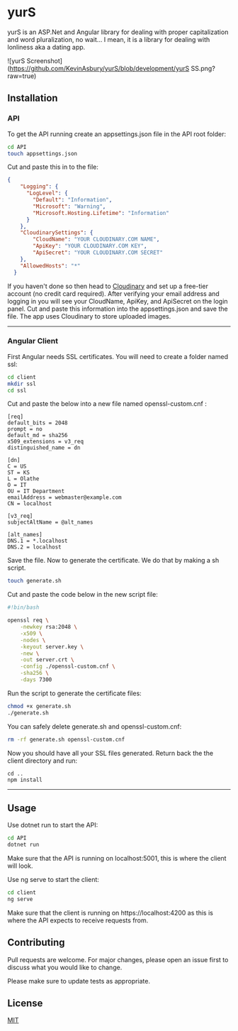 # yurS

yurS is an ASP.Net and Angular library for dealing with proper capitalization and word pluralization, no wait... I mean, it is a library for dealing with lonliness aka a dating app.

![yurS Screenshot](https://github.com/KevinAsbury/yurS/blob/development/yurS SS.png?raw=true)

## Installation

### API
To get the API running create an appsettings.json file in the API root folder:
```bash
cd API
touch appsettings.json
```

Cut and paste this in to the file:
```json
{
    "Logging": {
      "LogLevel": {
        "Default": "Information",
        "Microsoft": "Warning",
        "Microsoft.Hosting.Lifetime": "Information"
      }
    },
    "CloudinarySettings": {
        "CloudName": "YOUR CLOUDINARY.COM NAME",
        "ApiKey": "YOUR CLOUDINARY.COM KEY",
        "ApiSecret": "YOUR CLOUDINARY.COM SECRET"
    },
    "AllowedHosts": "*"
  }
```
If you haven't done so then head to [Cloudinary](https://cloudinary.com) and set up a free-tier account (no credit card required). After verifying your email address and logging in you will see your CloudName, ApiKey, and ApiSecret on the login panel. Cut and paste this information into the appsettings.json and save the file. The app uses Cloudinary to store uploaded images.

---
### Angular Client
First Angular needs SSL certificates. You will need to create a folder named ssl:

```bash
cd client
mkdir ssl
cd ssl
```
Cut and paste the below into a new file named openssl-custom.cnf :
```
[req]
default_bits = 2048
prompt = no
default_md = sha256
x509_extensions = v3_req
distinguished_name = dn

[dn]
C = US
ST = KS
L = Olathe
O = IT
OU = IT Department
emailAddress = webmaster@example.com
CN = localhost

[v3_req]
subjectAltName = @alt_names

[alt_names]
DNS.1 = *.localhost
DNS.2 = localhost
```

Save the file. Now to generate the certificate. We do that by making a sh script.
```bash
touch generate.sh
```

Cut and paste the code below in the new script file:
```bash
#!bin/bash

openssl req \
    -newkey rsa:2048 \
    -x509 \
    -nodes \
    -keyout server.key \
    -new \
    -out server.crt \
    -config ./openssl-custom.cnf \
    -sha256 \
    -days 7300
```

Run the script to generate the certificate files:
```bash
chmod +x generate.sh
./generate.sh
```

You can safely delete generate.sh and openssl-custom.cnf:
```bash
rm -rf generate.sh openssl-custom.cnf
```

Now you should have all your SSL files generated. Return back the the client directory and run:
```
cd ..
npm install
```
---
## Usage
Use dotnet run to start the API:
```bash
cd API
dotnet run
```
Make sure that the API is running on localhost:5001, this is where the client will look.

Use ng serve to start the client:
```bash
cd client
ng serve
```
Make sure that the client is running on https://localhost:4200 as this is where the API expects to receive requests from.


## Contributing
Pull requests are welcome. For major changes, please open an issue first to discuss what you would like to change.

Please make sure to update tests as appropriate.

## License
[MIT](https://choosealicense.com/licenses/mit/)